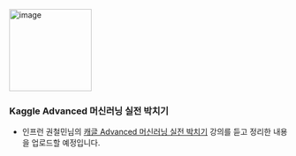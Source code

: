 <img width="149" alt="image" src="https://user-images.githubusercontent.com/77450208/163695333-79ca0519-a5da-4d23-b94d-f4f71640a376.png">

### Kaggle Advanced 머신러닝 실전 박치기
* 인프런 권철민님의 [캐글 Advanced 머신러닝 실전 박치기](https://www.inflearn.com/course/%EC%BA%90%EA%B8%80-%EB%A8%B8%EC%8B%A0%EB%9F%AC%EB%8B%9D-%EC%8B%A4%EC%A0%84) 강의를 듣고 정리한 내용을 업로드할 예정입니다.
